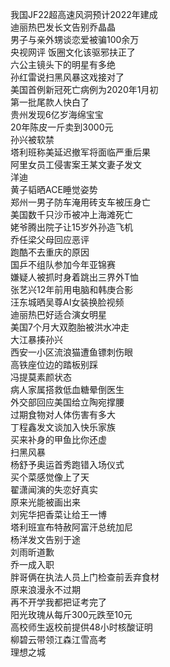 我国JF22超高速风洞预计2022年建成  
迪丽热巴发长文告别乔晶晶  
男子与亲外甥谈恋爱被骗100余万  
央视网评 饭圈文化该驱邪扶正了  
六公主镜头下的明星有多绝  
孙红雷说扫黑风暴这戏接对了  
美国首例新冠死亡病例为2020年1月初  
第一批尾款人快白了  
贵州发现6亿岁海绵宝宝  
20年陈皮一斤卖到3000元  
孙兴被软禁  
塔利班称美延迟撤军将面临严重后果  
阿里女员工侵害案王某文妻子发文  
洋迪  
黄子韬晒ACE睡觉姿势  
郑州一男子防车淹用砖支车被压身亡  
美国数千只沙币被冲上海滩死亡  
姥爷腾出院子让15岁外孙造飞机  
乔任梁父母回应恶评  
跑酷不去重庆的原因  
国乒不组队参加今年亚锦赛  
嫌疑人被抓时身着跳出三界外T恤  
张艺兴12年前用电脑和韩庚合影  
汪东城晒吴尊AI女装换脸视频  
迪丽热巴好适合演女明星  
美国7个月大双胞胎被洪水冲走  
大江暴揍孙兴  
西安一小区流浪猫遭鱼镖刺伤眼  
高铁座位边的踏板别踩  
冯提莫素颜状态  
病人家属搭救低血糖晕倒医生  
外交部回应美国给立陶宛撑腰  
过期食物对人体伤害有多大  
丁程鑫发文谈加入快乐家族  
买来补身的甲鱼比你还虚  
扫黑风暴  
杨舒予奥运首秀跑错入场仪式  
买个菜感觉像上了天  
翟潇闻演的失恋好真实  
原来光能被画出来  
刘宪华把香菜让给王一博  
塔利班宣布特赦阿富汗总统加尼  
杨洋发文告别于途  
刘雨昕道歉  
乔一成入职  
胖哥俩在执法人员上门检查前丢弃食材  
原来浪漫永不过期  
再不开学我都把证考完了  
阳光玫瑰从每斤300元跌至10元  
高校师生返校前提供48小时核酸证明  
柳碧云带领江森江雪高考  
理想之城  
